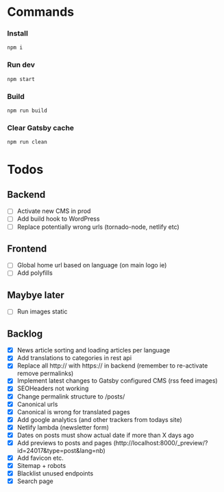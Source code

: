 # Commands

### Install

```
npm i
```

### Run dev

```
npm start
```

### Build

```
npm run build
```

### Clear Gatsby cache

```
npm run clean
```

# Todos

## Backend
- [ ] Activate new CMS in prod
- [ ] Add build hook to WordPress
- [ ] Replace potentially wrong urls (tornado-node, netlify etc)

## Frontend
- [ ] Global home url based on language (on main logo ie)
- [ ] Add polyfills

## Maybye later
- [ ] Run images static

## Backlog
- [x] News article sorting and loading articles per language
- [x] Add translations to categories in rest api
- [x] Replace all http:// with https:// in backend (remember to re-activate remove permalinks)
- [x] Implement latest changes to Gatsby configured CMS (rss feed images)
- [x] SEOHeaders not working
- [x] Change permalink structure to /posts/
- [x] Canonical urls
- [x] Canonical is wrong for translated pages
- [x] Add google analytics (and other trackers from todays site)
- [x] Netlify lambda (newsletter form)
- [x] Dates on posts must show actual date if more than X days ago
- [x] Add previews to posts and pages (http://localhost:8000/_preview/?id=24017&type=post&lang=nb)
- [x] Add favicon etc.
- [x] Sitemap + robots
- [x] Blacklist unused endpoints
- [x] Search page